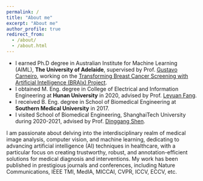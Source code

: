 ```yaml
---
permalink: /
title: "About me"
excerpt: "About me"
author_profile: true
redirect_from: 
  - /about/
  - /about.html
---
```



* I earned Ph.D degree in Australian Institute for Machine Learning (AIML), **The University of Adelaide**, supervised by Prof. <a href="https://www.surrey.ac.uk/people/gustavo-carneiro" target="_blank">Gustavo Carneiro</a>, working on the <a href="https://www.svi.edu.au/research/collaborative-programs/braix/" target="_blank">Transforming Breast Cancer Screening with Artificial Intelligence (BRAIx) Project</a>.
* I obtained M. Eng. degree in College of Electrical and Information Engineering at **Hunan University** in 2020, advised by Prof. <a href="https://www.leyuanfang.com/about-me/" target="_blank">Leyuan Fang</a>.
* I received B. Eng. degree in School of Biomedical Engineering at **Southern Medical University** in 2017.
* I visited School of Biomedical Engineering, ShanghaiTech University during 2020-2021, advised by Prof. <a href="https://bme.shanghaitech.edu.cn/bme_en/2021/0205/c8252a85165/page.htm" target="_blank">Dinggang Shen</a>. 


I am passionate about delving into the interdisciplinary realm of medical image analysis, computer vision, and machine learning, dedicating to advancing artificial intelligence (AI) techniques in healthcare, with a particular focus on creating trustworthy, robust, and annotation-efficient solutions for medical diagnosis and interventions.
My work has been published in prestigious journals and conferences, including Nature Communications, IEEE TMI, MedIA, MICCAI, CVPR, ICCV, ECCV, etc.





